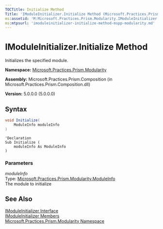 ```yaml
---
TOCTitle: Initialize Method
Title: 'IModuleInitializer.Initialize Method (Microsoft.Practices.Prism.Modularity)'
ms:assetid: 'M:Microsoft.Practices.Prism.Modularity.IModuleInitializer.Initialize(Microsoft.Practices.Prism.Modularity.ModuleInfo)'
ms:mtpsurl: 'imoduleinitializer-initialize-method-mspp-modularity.md'
---
```


# IModuleInitializer.Initialize Method

Initializes the specified module.

**Namespace:** [Microsoft.Practices.Prism.Modularity](/patterns-practices/reference/mspp-modularity-namespace)

**Assembly:** Microsoft.Practices.Prism.Composition (in Microsoft.Practices.Prism.Composition.dll)

**Version:** 5.0.0.0 (5.0.0.0)

## Syntax

```C#
void Initialize(
	ModuleInfo moduleInfo
)
```

```VB
'Declaration
Sub Initialize ( 
	moduleInfo As ModuleInfo
)
```

### Parameters

*moduleInfo*  
Type: [Microsoft.Practices.Prism.Modularity.ModuleInfo](/patterns-practices/reference/moduleinfo-class-mspp-modularity)  
The module to initialize

## See Also

[IModuleInitializer Interface](/patterns-practices/reference/imoduleinitializer-interface-mspp-modularity)<br/>
[IModuleInitializer Members](/patterns-practices/reference/imoduleinitializer-members-mspp-modularity)<br/> 
[Microsoft.Practices.Prism.Modularity Namespace](/patterns-practices/reference/mspp-modularity-namespace)<br/>